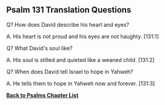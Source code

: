 ## Psalm 131 Translation Questions ##

Q? How does David describe his heart and eyes?

A. His heart is not proud and his eyes are not haughty. [131:1]

Q? What David's soul like?

A. His soul is stilled and quieted like a weaned child. [131:2]

Q? When does David tell Israel to hope in Yahweh?

A. He tells them to hope in Yahweh now and forever. [131:3]

__[Back to Psalms Chapter List](./)__

